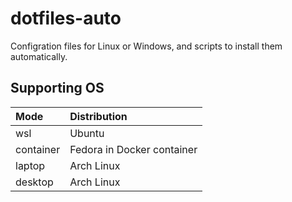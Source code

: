 # dotfiles-auto

Configration files for Linux or Windows, and scripts to install them automatically.

## Supporting OS

|Mode|Distribution|
|:---|:---|
|wsl|Ubuntu|
|container|Fedora in Docker container
|laptop|Arch Linux|
|desktop|Arch Linux|
